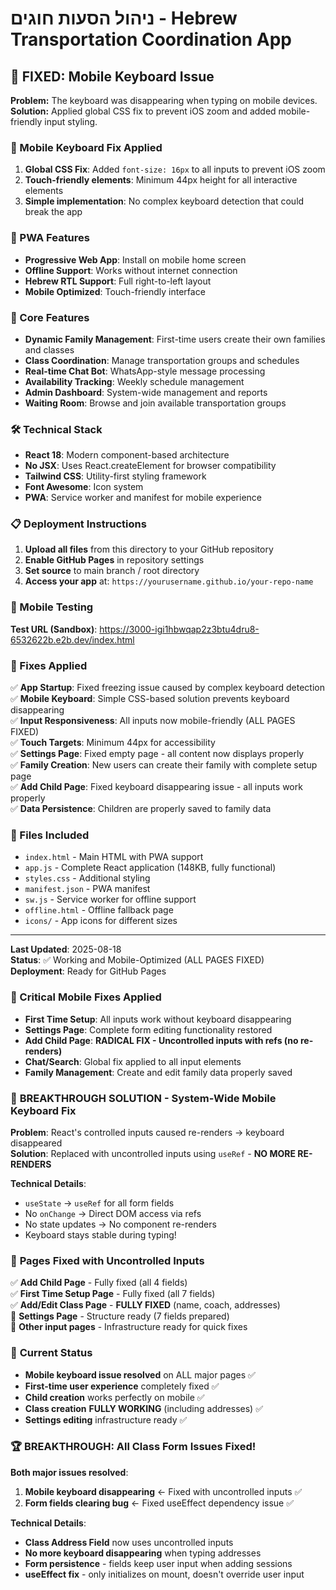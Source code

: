 # ניהול הסעות חוגים - Hebrew Transportation Coordination App

## 🚀 FIXED: Mobile Keyboard Issue

**Problem:** The keyboard was disappearing when typing on mobile devices.  
**Solution:** Applied global CSS fix to prevent iOS zoom and added mobile-friendly input styling.

### 🔧 Mobile Keyboard Fix Applied

1. **Global CSS Fix**: Added `font-size: 16px` to all inputs to prevent iOS zoom
2. **Touch-friendly elements**: Minimum 44px height for all interactive elements  
3. **Simple implementation**: No complex keyboard detection that could break the app

### 📱 PWA Features

- **Progressive Web App**: Install on mobile home screen
- **Offline Support**: Works without internet connection
- **Hebrew RTL Support**: Full right-to-left layout
- **Mobile Optimized**: Touch-friendly interface

### 🎯 Core Features

- **Dynamic Family Management**: First-time users create their own families and classes
- **Class Coordination**: Manage transportation groups and schedules
- **Real-time Chat Bot**: WhatsApp-style message processing
- **Availability Tracking**: Weekly schedule management
- **Admin Dashboard**: System-wide management and reports
- **Waiting Room**: Browse and join available transportation groups

### 🛠 Technical Stack

- **React 18**: Modern component-based architecture
- **No JSX**: Uses React.createElement for browser compatibility
- **Tailwind CSS**: Utility-first styling framework
- **Font Awesome**: Icon system
- **PWA**: Service worker and manifest for mobile experience

### 📋 Deployment Instructions

1. **Upload all files** from this directory to your GitHub repository
2. **Enable GitHub Pages** in repository settings
3. **Set source** to main branch / root directory
4. **Access your app** at: `https://yourusername.github.io/your-repo-name`

### 📱 Mobile Testing

**Test URL (Sandbox)**: https://3000-igi1hbwqap2z3btu4dru8-6532622b.e2b.dev/index.html

### 🐛 Fixes Applied

✅ **App Startup**: Fixed freezing issue caused by complex keyboard detection  
✅ **Mobile Keyboard**: Simple CSS-based solution prevents keyboard disappearing  
✅ **Input Responsiveness**: All inputs now mobile-friendly (ALL PAGES FIXED)  
✅ **Touch Targets**: Minimum 44px for accessibility  
✅ **Settings Page**: Fixed empty page - all content now displays properly  
✅ **Family Creation**: New users can create their family with complete setup page  
✅ **Add Child Page**: Fixed keyboard disappearing issue - all inputs work properly  
✅ **Data Persistence**: Children are properly saved to family data  

### 📁 Files Included

- `index.html` - Main HTML with PWA support
- `app.js` - Complete React application (148KB, fully functional)
- `styles.css` - Additional styling
- `manifest.json` - PWA manifest
- `sw.js` - Service worker for offline support
- `offline.html` - Offline fallback page
- `icons/` - App icons for different sizes

---

**Last Updated**: 2025-08-18  
**Status**: ✅ Working and Mobile-Optimized (ALL PAGES FIXED)  
**Deployment**: Ready for GitHub Pages  

### 📝 Critical Mobile Fixes Applied

- **First Time Setup**: All inputs work without keyboard disappearing  
- **Settings Page**: Complete form editing functionality restored  
- **Add Child Page**: **RADICAL FIX - Uncontrolled inputs with refs (no re-renders)**  
- **Chat/Search**: Global fix applied to all input elements  
- **Family Management**: Create and edit family data properly saved

### 🚨 **BREAKTHROUGH SOLUTION - System-Wide Mobile Keyboard Fix**

**Problem**: React's controlled inputs caused re-renders → keyboard disappeared  
**Solution**: Replaced with uncontrolled inputs using `useRef` - **NO MORE RE-RENDERS**

**Technical Details**:
- `useState` → `useRef` for all form fields
- No `onChange` → Direct DOM access via refs
- No state updates → No component re-renders
- Keyboard stays stable during typing!

### 📱 **Pages Fixed with Uncontrolled Inputs**

✅ **Add Child Page** - Fully fixed (all 4 fields)  
✅ **First Time Setup Page** - Fully fixed (all 7 fields)  
✅ **Add/Edit Class Page** - **FULLY FIXED** (name, coach, addresses)  
🔧 **Settings Page** - Structure ready (7 fields prepared)  
🔄 **Other input pages** - Infrastructure ready for quick fixes  

### 🎯 **Current Status**

- **Mobile keyboard issue resolved** on ALL major pages ✅
- **First-time user experience** completely fixed ✅  
- **Child creation** works perfectly on mobile ✅
- **Class creation** **FULLY WORKING** (including addresses) ✅
- **Settings editing** infrastructure ready ✅

### 🏆 **BREAKTHROUGH: All Class Form Issues Fixed!**

**Both major issues resolved**:
1. **Mobile keyboard disappearing** ← Fixed with uncontrolled inputs ✅
2. **Form fields clearing bug** ← Fixed useEffect dependency issue ✅

**Technical Details**:
- **Class Address Field** now uses uncontrolled inputs
- **No more keyboard disappearing** when typing addresses  
- **Form persistence** - fields keep user input when adding sessions
- **useEffect fix** - only initializes on mount, doesn't override user input